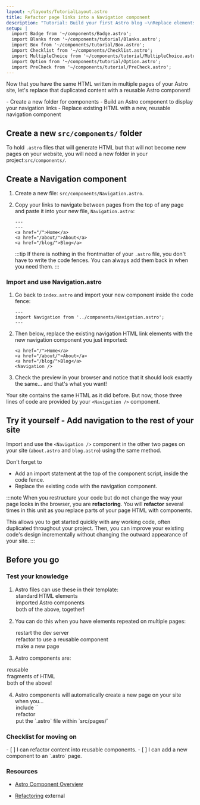 ```yaml
---
layout: ~/layouts/TutorialLayout.astro
title: Refactor page links into a Navigation component
description: "Tutorial: Build your first Astro blog —\nReplace elements repeated on multiple pages with a reusable component"
setup: |
  import Badge from '~/components/Badge.astro';
  import Blanks from '~/components/tutorial/Blanks.astro';
  import Box from '~/components/tutorial/Box.astro';
  import Checklist from '~/components/Checklist.astro';
  import MultipleChoice from '~/components/tutorial/MultipleChoice.astro';
  import Option from '~/components/tutorial/Option.astro';
  import PreCheck from '~/components/tutorial/PreCheck.astro';
---
```


Now that you have the same HTML written in multiple pages of your Astro site, let's replace that duplicated content with a reusable Astro component!

<PreCheck>
  - Create a new folder for components
  - Build an Astro component to display your navigation links
  - Replace existing HTML with a new, reusable navigation component
</PreCheck>

## Create a new `src/components/` folder

To hold `.astro` files that will generate HTML but that will not become new pages on your website, you will need a new folder in your project:`src/components/`. 


## Create a Navigation component

1. Create a new file: `src/components/Navigation.astro`.

2. Copy your links to navigate between pages from the top of any page and paste it into your new file, `Navigation.astro`:

    ```astro title="src/components/Navigation.astro" "---"
    ---
    ---
    <a href="/">Home</a>
    <a href="/about/">About</a>
    <a href="/blog/">Blog</a>
    ```
    :::tip
    If there is nothing in the frontmatter of your `.astro` file, you don't have to write the code fences. You can always add them back in when you need them.
    :::

### Import and use Navigation.astro

1. Go back to `index.astro` and import your new component inside the code fence:

    ```astro title="src/pages/index.astro"
    ---
    import Navigation from '../components/Navigation.astro';
    ---
    ```

2. Then below, replace the existing navigation HTML link elements with the new navigation component you just imported:

    ```astro title="src/pages/index.astro" del={1-3} ins={4}
    <a href="/">Home</a>
    <a href="/about/">About</a>
    <a href="/blog/">Blog</a>
    <Navigation />
    ```

3. Check the preview in your browser and notice that it should look exactly the same... and that's what you want! 

Your site contains the same HTML as it did before. But now, those three lines of code are provided by your `<Navigation />` component. 

<Box icon="puzzle-piece">

## Try it yourself - Add navigation to the rest of your site

Import and use the `<Navigation />` component in the other two pages on your site (`about.astro` and `blog.astro`) using the same method.

Don't forget to
- Add an import statement at the top of the component script, inside the code fence.
- Replace the existing code with the navigation component.

</Box>

:::note
When you restructure your code but do not change the way your page looks in the browser, you are **refactoring**. You will **refactor** several times in this unit as you replace parts of your page HTML with components. 

This allows you to get started quickly with any working code, often duplicated throughout your project. Then, you can improve your existing code's design incrementally without changing the outward appearance of your site.
:::

## Before you go

<Box icon="check-list">

### Test your knowledge


1. Astro files can use these in their template:
    <MultipleChoice>
    <Option>
      standard HTML elements
    </Option>
    <Option>
      imported Astro components
    </Option>
    <Option isCorrect>
       both of the above, together!
    </Option>
  </MultipleChoice>

2. You can do this when you have elements repeated on multiple pages:
    <MultipleChoice>
      <Option>
        restart the dev server
      </Option>
      <Option isCorrect>
        refactor to use a reusable component
      </Option>
      <Option>
        make a new page
      </Option>
    </MultipleChoice>

3. Astro components are:
  <MultipleChoice>
    <Option>
      reusable
    </Option>
    <Option>
      fragments of HTML
    </Option>
    <Option isCorrect>
       both of the above!
    </Option>
  </MultipleChoice>

4. Astro components will automatically create a new page on your site when you...
    <MultipleChoice>
    <Option>
      include `<html></html>`
    </Option>
     <Option>
       refactor
    </Option>
    <Option isCorrect>
      put the `.astro` file within `src/pages/`
    </Option>
   
  </MultipleChoice>

</Box>

<Box icon="check-list">

### Checklist for moving on

<Checklist>
- [ ] I can refactor content into reusable components.
- [ ] I can add a new component to an `.astro` page.
</Checklist>

</Box>

### Resources 

- [Astro Component Overview](/en/core-concepts/astro-components/#component-structure)

- [Refactoring](https://refactoring.com/) <Badge>external</Badge>
